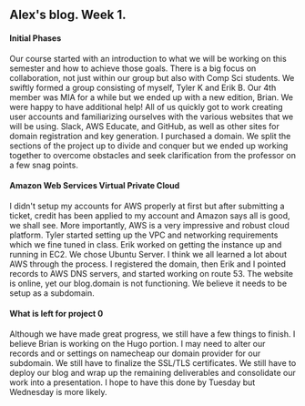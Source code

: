 ## Alex's blog. Week 1.
#### Initial Phases
Our course started with an introduction to what we will be working
on this semester and how to achieve those goals. There is a big focus on
collaboration, not just within our group but also with Comp Sci students.
We swiftly formed a group consisting of myself, Tyler K and Erik B. Our 4th
member was MIA for a while but we ended up with a new edition, Brian.
We were happy to have additional help!
All of us quickly got to work creating user accounts and familiarizing ourselves
with the various websites that we will be using. Slack, AWS Educate, and GitHub,
as well as other sites for domain registration and key generation. I purchased
a domain. We split the sections of the project up to divide and conquer but we
ended up working together to overcome obstacles and seek clarification from the
professor on a few snag points.

#### Amazon Web Services Virtual Private Cloud
I didn't setup my accounts for AWS properly at first but after submitting a
ticket, credit has been applied to my account and Amazon says all is good,
we shall see. More importantly, AWS is a very impressive and robust cloud
platform. Tyler started setting up the VPC and networking requirements which we
fine tuned in class. Erik worked on getting the instance up and running in EC2.
We chose Ubuntu Server. I think we all learned a lot about AWS through the
process. I registered the domain, then Erik and I pointed records to AWS DNS
servers, and started working on route 53. The website
is online, yet our blog.domain is not functioning. We believe it needs to be
setup as a subdomain.

#### What is left for project 0
Although we have made great progress, we still have a few things to finish. I
believe Brian is working on the Hugo portion. I may need to alter our records
and or settings on namecheap our domain provider for our subdomain.
We still have to finalize the SSL/TLS certificates. We still have to deploy
our blog and wrap up the remaining deliverables and consolidate our work
into a presentation. I hope to have this done by Tuesday but Wednesday is
more likely. 
